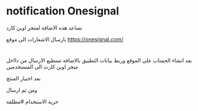 # notification Onesignal

تساعد هذه الاضافة لمتجر اوبن كارد

بارسال الاشعارات الى موقع
https://onesignal.com/
#
بعد انشاء الحساب على الموقع وربط بيانات التطبيق
بالاضافة تسطيع الارسال من دااخل متجر اوبن كارت الى المستخدمين


بعد اختيار المنتج

ومن ثم ارسال




حرية الاستخدام #مطلقة
